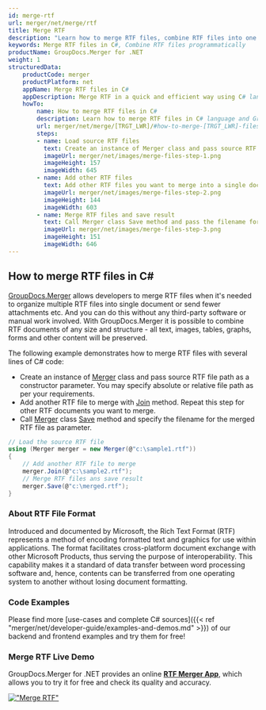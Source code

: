 ```yaml
---
id: merge-rtf
url: merger/net/merge/rtf
title: Merge RTF
description: "Learn how to merge RTF files, combine RTF files into one file programmatically in C# language using GroupDocs.Merger for .NET library."
keywords: Merge RTF files in C#, Combine RTF files programmatically
productName: GroupDocs.Merger for .NET
weight: 1
structuredData:
    productCode: merger
    productPlatform: net
    appName: Merge RTF files in C#
    appDescription: Merge RTF in a quick and efficient way using C# language and GroupDocs.Merger for .NET API, without the use of any third-party software like Microsoft or Open Office.
    howTo:
        name: How to merge RTF files in C# 
        description: Learn how to merge RTF files in C# language and GroupDocs.Merger for .NET API, without the use of any third-party software like Microsoft or Open Office.
        url: merger/net/merge/[TRGT_LWR]/#how-to-merge-[TRGT_LWR]-files-in-c
        steps:
        - name: Load source RTF files 
          text: Create an instance of Merger class and pass source RTF file path as a constructor parameter. You may specify absolute or relative file path as per your requirements. 
          imageUrl: merger/net/images/merge-files-step-1.png
          imageHeight: 157
          imageWidth: 645
        - name: Add other RTF files
          text: Add other RTF files you want to merge into a single document with Join method of Merger class.
          imageUrl: merger/net/images/merge-files-step-2.png
          imageHeight: 144
          imageWidth: 603
        - name: Merge RTF files and save result 
          text: Call Merger class Save method and pass the filename for the resultant RTF file as parameter.
          imageUrl: merger/net/images/merge-files-step-3.png
          imageHeight: 151
          imageWidth: 646
---
```


## How to merge RTF files in C#

[GroupDocs.Merger](https://products.groupdocs.com/merger/net) allows developers to merge RTF files when it's needed to organize multiple
 RTF files into single document or send fewer attachments etc. And you can do this without any third-party software or manual work involved.
 With GroupDocs.Merger it is possible to combine RTF documents of any size and structure - all text, images, tables, graphs, forms and other content will be preserved.

The following example demonstrates how to merge RTF files with several lines of C# code:

* Create an instance of [Merger](https://apireference.groupdocs.com/net/merger/groupdocs.merger/merger) class and pass source RTF file path as a constructor parameter. You may specify absolute or relative file path as per your requirements.
* Add another RTF file to merge with [Join](https://apireference.groupdocs.com/merger/net/groupdocs.merger/merger/methods/join/index) method. Repeat this step for other RTF documents you want to merge.
* Call [Merger](https://apireference.groupdocs.com/net/merger/groupdocs.merger/merger) class [Save](https://apireference.groupdocs.com/merger/net/groupdocs.merger/merger/methods/save/index) method and specify the filename for the merged RTF file as parameter.

```csharp
// Load the source RTF file
using (Merger merger = new Merger(@"c:\sample1.rtf"))
{
    // Add another RTF file to merge
    merger.Join(@"c:\sample2.rtf");
    // Merge RTF files ans save result
    merger.Save(@"c:\merged.rtf");
}
```

### About RTF File Format 

Introduced and documented by Microsoft, the Rich Text Format (RTF) represents a method of encoding formatted text and graphics for use within applications. The format facilitates cross-platform document exchange with other Microsoft Products, thus serving the purpose of interoperability. This capability makes it a standard of data transfer between word processing software and, hence, contents can be transferred from one operating system to another without losing document formatting.

### Code Examples

Please find more [use-cases and complete C# sources]({{< ref "merger/net/developer-guide/examples-and-demos.md" >}}) of our backend and frontend examples and try them for free!

### Merge RTF Live Demo 

GroupDocs.Merger for .NET provides an online [**RTF Merger App**](https://products.groupdocs.app/merger/rtf), which allows you to try it for free and check its quality and accuracy.

[!["Merge RTF"](merger/net/images/merge/merge-rtf.png)](https://products.groupdocs.app/merger/rtf)